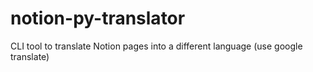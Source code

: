 # notion-py-translator
CLI tool to translate Notion pages into a different language (use google translate)
